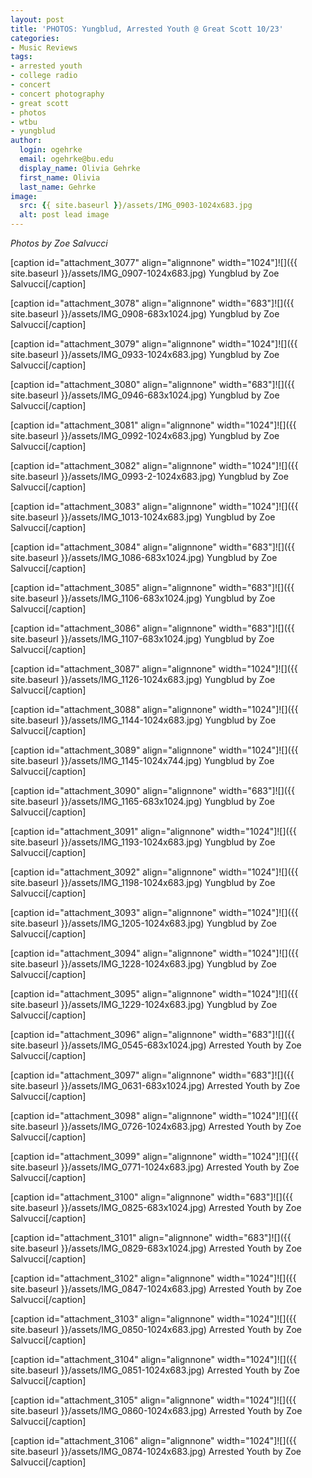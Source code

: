 ```yaml
---
layout: post
title: 'PHOTOS: Yungblud, Arrested Youth @ Great Scott 10/23'
categories:
- Music Reviews
tags:
- arrested youth
- college radio
- concert
- concert photography
- great scott
- photos
- wtbu
- yungblud
author:
  login: ogehrke
  email: ogehrke@bu.edu
  display_name: Olivia Gehrke
  first_name: Olivia
  last_name: Gehrke
image:
  src: {{ site.baseurl }}/assets/IMG_0903-1024x683.jpg
  alt: post lead image
---
```


_Photos by Zoe Salvucci_

\[caption id="attachment\_3077" align="alignnone" width="1024"\]![]({{ site.baseurl }}/assets/IMG_0907-1024x683.jpg) Yungblud by Zoe Salvucci\[/caption\]

\[caption id="attachment\_3078" align="alignnone" width="683"\]![]({{ site.baseurl }}/assets/IMG_0908-683x1024.jpg) Yungblud by Zoe Salvucci\[/caption\]

\[caption id="attachment\_3079" align="alignnone" width="1024"\]![]({{ site.baseurl }}/assets/IMG_0933-1024x683.jpg) Yungblud by Zoe Salvucci\[/caption\]

\[caption id="attachment\_3080" align="alignnone" width="683"\]![]({{ site.baseurl }}/assets/IMG_0946-683x1024.jpg) Yungblud by Zoe Salvucci\[/caption\]

\[caption id="attachment\_3081" align="alignnone" width="1024"\]![]({{ site.baseurl }}/assets/IMG_0992-1024x683.jpg) Yungblud by Zoe Salvucci\[/caption\]

\[caption id="attachment\_3082" align="alignnone" width="1024"\]![]({{ site.baseurl }}/assets/IMG_0993-2-1024x683.jpg) Yungblud by Zoe Salvucci\[/caption\]

\[caption id="attachment\_3083" align="alignnone" width="1024"\]![]({{ site.baseurl }}/assets/IMG_1013-1024x683.jpg) Yungblud by Zoe Salvucci\[/caption\]

\[caption id="attachment\_3084" align="alignnone" width="683"\]![]({{ site.baseurl }}/assets/IMG_1086-683x1024.jpg) Yungblud by Zoe Salvucci\[/caption\]

\[caption id="attachment\_3085" align="alignnone" width="683"\]![]({{ site.baseurl }}/assets/IMG_1106-683x1024.jpg) Yungblud by Zoe Salvucci\[/caption\]

\[caption id="attachment\_3086" align="alignnone" width="683"\]![]({{ site.baseurl }}/assets/IMG_1107-683x1024.jpg) Yungblud by Zoe Salvucci\[/caption\]

\[caption id="attachment\_3087" align="alignnone" width="1024"\]![]({{ site.baseurl }}/assets/IMG_1126-1024x683.jpg) Yungblud by Zoe Salvucci\[/caption\]

\[caption id="attachment\_3088" align="alignnone" width="1024"\]![]({{ site.baseurl }}/assets/IMG_1144-1024x683.jpg) Yungblud by Zoe Salvucci\[/caption\]

\[caption id="attachment\_3089" align="alignnone" width="1024"\]![]({{ site.baseurl }}/assets/IMG_1145-1024x744.jpg) Yungblud by Zoe Salvucci\[/caption\]

\[caption id="attachment\_3090" align="alignnone" width="683"\]![]({{ site.baseurl }}/assets/IMG_1165-683x1024.jpg) Yungblud by Zoe Salvucci\[/caption\]

\[caption id="attachment\_3091" align="alignnone" width="1024"\]![]({{ site.baseurl }}/assets/IMG_1193-1024x683.jpg) Yungblud by Zoe Salvucci\[/caption\]

\[caption id="attachment\_3092" align="alignnone" width="1024"\]![]({{ site.baseurl }}/assets/IMG_1198-1024x683.jpg) Yungblud by Zoe Salvucci\[/caption\]

\[caption id="attachment\_3093" align="alignnone" width="1024"\]![]({{ site.baseurl }}/assets/IMG_1205-1024x683.jpg) Yungblud by Zoe Salvucci\[/caption\]

\[caption id="attachment\_3094" align="alignnone" width="1024"\]![]({{ site.baseurl }}/assets/IMG_1228-1024x683.jpg) Yungblud by Zoe Salvucci\[/caption\]

\[caption id="attachment\_3095" align="alignnone" width="1024"\]![]({{ site.baseurl }}/assets/IMG_1229-1024x683.jpg) Yungblud by Zoe Salvucci\[/caption\]

\[caption id="attachment\_3096" align="alignnone" width="683"\]![]({{ site.baseurl }}/assets/IMG_0545-683x1024.jpg) Arrested Youth by Zoe Salvucci\[/caption\]

\[caption id="attachment\_3097" align="alignnone" width="683"\]![]({{ site.baseurl }}/assets/IMG_0631-683x1024.jpg) Arrested Youth by Zoe Salvucci\[/caption\]

\[caption id="attachment\_3098" align="alignnone" width="1024"\]![]({{ site.baseurl }}/assets/IMG_0726-1024x683.jpg) Arrested Youth by Zoe Salvucci\[/caption\]

\[caption id="attachment\_3099" align="alignnone" width="1024"\]![]({{ site.baseurl }}/assets/IMG_0771-1024x683.jpg) Arrested Youth by Zoe Salvucci\[/caption\]

\[caption id="attachment\_3100" align="alignnone" width="683"\]![]({{ site.baseurl }}/assets/IMG_0825-683x1024.jpg) Arrested Youth by Zoe Salvucci\[/caption\]

\[caption id="attachment\_3101" align="alignnone" width="683"\]![]({{ site.baseurl }}/assets/IMG_0829-683x1024.jpg) Arrested Youth by Zoe Salvucci\[/caption\]

\[caption id="attachment\_3102" align="alignnone" width="1024"\]![]({{ site.baseurl }}/assets/IMG_0847-1024x683.jpg) Arrested Youth by Zoe Salvucci\[/caption\]

\[caption id="attachment\_3103" align="alignnone" width="1024"\]![]({{ site.baseurl }}/assets/IMG_0850-1024x683.jpg) Arrested Youth by Zoe Salvucci\[/caption\]

\[caption id="attachment\_3104" align="alignnone" width="1024"\]![]({{ site.baseurl }}/assets/IMG_0851-1024x683.jpg) Arrested Youth by Zoe Salvucci\[/caption\]

\[caption id="attachment\_3105" align="alignnone" width="1024"\]![]({{ site.baseurl }}/assets/IMG_0860-1024x683.jpg) Arrested Youth by Zoe Salvucci\[/caption\]

\[caption id="attachment\_3106" align="alignnone" width="1024"\]![]({{ site.baseurl }}/assets/IMG_0874-1024x683.jpg) Arrested Youth by Zoe Salvucci\[/caption\]